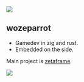 <img src="https://source.unsplash.com/800x200/?water">

## wozeparrot

- Gamedev in zig and rust.
- Embedded on the side.

Main project is [zetaframe](https://github.com/zetaframe/zetaframe).

<img src="https://source.unsplash.com/800x200/?fire">
